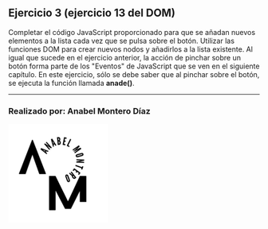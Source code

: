 ## Ejercicio 3 (ejercicio 13 del DOM)

Completar el código JavaScript proporcionado para que se añadan nuevos elementos a la lista cada vez que se pulsa sobre el botón. Utilizar las funciones DOM para crear nuevos nodos y añadirlos a la lista existente. Al igual que sucede en el ejercicio anterior, la acción de pinchar sobre un botón forma parte de los "Eventos" de JavaScript que se ven en el siguiente capítulo. En este ejercicio, sólo se debe saber que al pinchar sobre el botón, se ejecuta la función llamada **anade()**.

--- 

### Realizado por: Anabel Montero Díaz

![Imagen no encontrada](imagenes/logoModificadoAnabel.png)